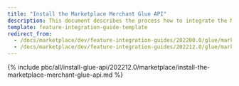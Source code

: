```yaml
---
title: "Install the Marketplace Merchant Glue API"
description: This document describes the process how to integrate the Marketplace Merchant Glue API feature into a Spryker project.
template: feature-integration-guide-template
redirect_from:
  - /docs/marketplace/dev/feature-integration-guides/202200.0/glue/marketplace-merchant-feature-integration.html
  - /docs/marketplace/dev/feature-integration-guides/202212.0/glue/marketplace-merchant-feature-integration.html
---
```


{% include pbc/all/install-glue-api/202212.0/marketplace/install-the-marketplace-merchant-glue-api.md %} <!-- To edit, see /_includes/pbc/all/install-glue-api/202212.0/marketplace/install-the-marketplace-merchant-glue-api.md -->
